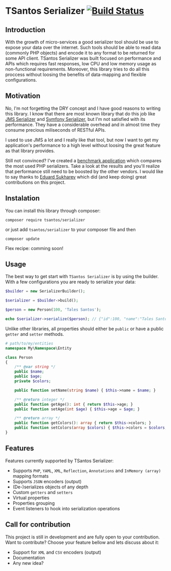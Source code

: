 # TSantos Serializer [![Build Status](https://travis-ci.org/tsantos84/serializer.svg?branch=master)](https://travis-ci.org/tsantos84/serializer)

## Introduction

With the growth of micro-services a good serializer tool should be use to expose your data over the internet. Such tools should be able to read data (commonly PHP objects) and encode it to any format to be returned for some API client. TSantos Serializer was built focused on performance and APIs which requires fast responses, low CPU and low memory usage as non-functional requirements. Moreover, this library tries to do all this proccess without loosing the benefits of data-mapping and flexible configurations.

## Motivation

No, I'm not forgetting the DRY concept and I have good reasons to writing this library. I know that there are most known library that do this job like [JMS Serializer](https://github.com/schmittjoh/serializer) and [Symfony Serializer](http://symfony.com/doc/current/components/serializer.html), but I'm not satisfied with its performance. They have a considerable overhead and in almost time they consume precious miliseconds of RESTful APIs.

I used to use JMS a lot and I really like that tool, but now I want to get my application's performance to a high level without loosing the great feature as that library provides.

Still not convinced? I've created a [benchmark application](https://github.com/tsantos84/serializers-benchmarking) which compares the most used PHP serializers. Take a look at the results and you'll realize that performance still need to be boosted by the other vendors. I would like to say thanks to [Eduard Sukharev](https://github.com/eduard-sukharev) which did (and keep doing) great contributions on this project.

## Instalation

You can install this library through composer:

`composer require tsantos/serializer`

or just add `tsantos/serializer` to your composer file and then

`composer update`

Flex recipe: comming soon!

## Usage

The best way to get start with `TSantos Serializer` is by using the builder. With a few configurations you are ready to serialize your data:

```php
$builder = new SerializerBuilder();

$serializer = $builder->build();

$person = new Person(100, 'Tales Santos');

echo $serializer->serialize($person); // {"id":100, "name":"Tales Santos"}
```

Unlike other libraries, all properties should either be `public` or have a public `getter` and `setter` methods.

```php
# path/to/my/entities
namespace My\Namespace\Entity

class Person
{
    /** @var string */
    public $name;
    public $age;
    private $colors;

    public function setName(string $name) { $this->name = $name; }

    /** @return integer */
    public function getAge(): int { return $this->age; }
    public function setAge(int $age) { $this->age = $age; }

    /** @return array */
    public function getColors(): array { return $this->colors; }
    public function setColors(array $colors) { $this->colors = $colors; }
}
```

## Features

Features currently supported by TSantos Serializer:

* Supports `PHP`, `YAML`, `XML`, `Reflection`, `Annotations` and `InMemory (array)` mapping formats
* Supports `JSON` encoders (output)
* (De-)serializes objects of any depth
* Custom `getters` and `setters`
* Virtual properties
* Properties grouping
* Event listeners to hook into serialization operations

## Call for contribution

This project is still in development and are fully open to your contribution. Want to contribute? Choose your feature bellow and lets discuss about it:

* Support for `XML` and `CSV` encoders (output)
* Documentation
* Any new idea?
